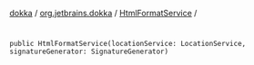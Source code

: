 [dokka](../../index.md) / [org.jetbrains.dokka](../index.md) / [HtmlFormatService](index.md) / [<init>](_init_.md)

# <init>

```
public HtmlFormatService(locationService: LocationService, signatureGenerator: SignatureGenerator)
```
